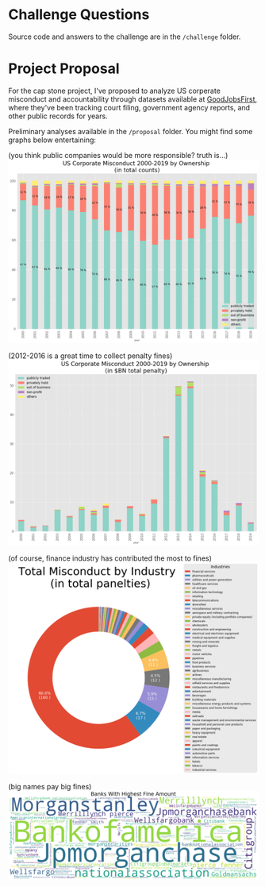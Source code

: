 # Challenge Questions

Source code and answers to the challenge are in the `/challenge` folder.

# Project Proposal

For the cap stone project, I've proposed to analyze US corperate misconduct and accountability through datasets available at [GoodJobsFirst](https://www.goodjobsfirst.org/violation-tracker-data-sources), where they've been tracking court filing, government agency reports, and other public records for years. 

Preliminary analyses available in the  `/proposal` folder. You might find some graphs below entertaining:

(you think public companies would be more responsible? truth is...)
![US](/proposal/potential_topic/corp_miscon/corp_miscon_by_count.png?raw=true "Optional Title")

(2012-2016 is a great time to collect penalty fines)
![US](/proposal/potential_topic/corp_miscon/corp_miscon_by_dollar.png?raw=true "Optional Title")

(of course, finance industry has contributed the most to fines)
![US](/proposal/potential_topic/corp_miscon/industry_by_count.png?raw=true "Optional Title")

(big names pay big fines)
![US](/proposal/potential_topic/corp_miscon/bank_cloud.png?raw=true "Optional Title")
